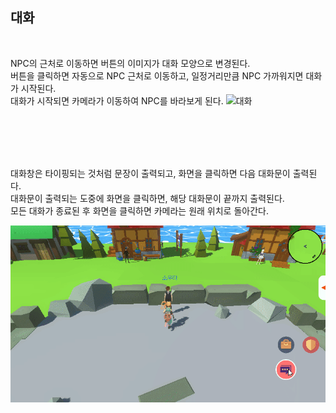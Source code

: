 ## 대화

<br>

NPC의 근처로 이동하면 버튼의 이미지가 대화 모양으로 변경된다.
<br>
버튼을 클릭하면 자동으로 NPC 근처로 이동하고, 일정거리만큼 NPC 가까워지면 대화가 시작된다.
<br>
대화가 시작되면 카메라가 이동하여 NPC를 바라보게 된다.
![대화](move.gif)

<br>
<br>
<br>
<br>

대화창은 타이핑되는 것처럼 문장이 출력되고, 화면을 클릭하면 다음 대화문이 출력된다.
<br>
대화문이 출력되는 도중에 화면을 클릭하면, 해당 대화문이 끝까지 출력된다.
<br>
모든 대화가 종료된 후 화면을 클릭하면 카메라는 원래 위치로 돌아간다.

![대화](talk.gif)

